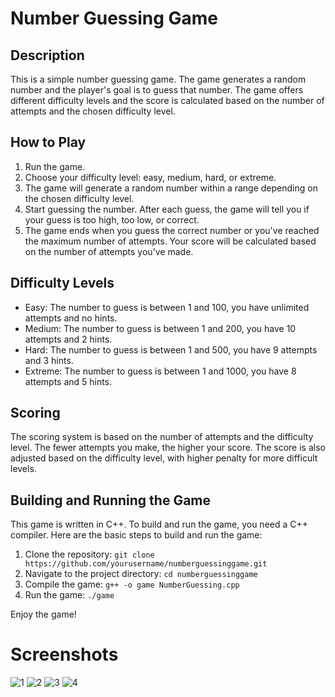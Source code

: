 # Number Guessing Game

## Description
This is a simple number guessing game. The game generates a random number and the player's goal is to guess that number. The game offers different difficulty levels and the score is calculated based on the number of attempts and the chosen difficulty level.

## How to Play
1. Run the game.
2. Choose your difficulty level: easy, medium, hard, or extreme.
3. The game will generate a random number within a range depending on the chosen difficulty level.
4. Start guessing the number. After each guess, the game will tell you if your guess is too high, too low, or correct.
5. The game ends when you guess the correct number or you've reached the maximum number of attempts. Your score will be calculated based on the number of attempts you've made.

## Difficulty Levels
- Easy: The number to guess is between 1 and 100, you have unlimited attempts and no hints.
- Medium: The number to guess is between 1 and 200, you have 10 attempts and 2 hints.
- Hard: The number to guess is between 1 and 500, you have 9 attempts and 3 hints.
- Extreme: The number to guess is between 1 and 1000, you have 8 attempts and 5 hints.

## Scoring
The scoring system is based on the number of attempts and the difficulty level. The fewer attempts you make, the higher your score. The score is also adjusted based on the difficulty level, with higher penalty for more difficult levels.

## Building and Running the Game
This game is written in C++. To build and run the game, you need a C++ compiler. Here are the basic steps to build and run the game:

1. Clone the repository: `git clone https://github.com/yourusername/numberguessinggame.git`
2. Navigate to the project directory: `cd numberguessinggame`
3. Compile the game: `g++ -o game NumberGuessing.cpp`
4. Run the game: `./game`

Enjoy the game!

# Screenshots

![1](https://github.com/bangwoo4/Number-Guessing-Game/assets/133222169/f791e03a-a5da-459e-8a5c-e1e4a6ee3a5f)
![2](https://github.com/bangwoo4/Number-Guessing-Game/assets/133222169/23a3134a-2f9a-498c-ac10-4deb8ff4ccd1)
![3](https://github.com/bangwoo4/Number-Guessing-Game/assets/133222169/db65308f-ca48-49db-ba22-3fbc88825149)
![4](https://github.com/bangwoo4/Number-Guessing-Game/assets/133222169/c1359e6e-bbec-4f8c-90d1-5a2834c428eb)

